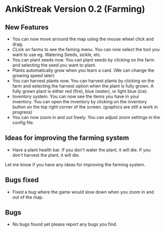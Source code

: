 # AnkiStreak Version 0.2 (Farming)
## New Features
- You can now move arround the map using the mouse wheel click and drag.
- CLick on farms to see the faming menu. You can now select the tool you want to use eg. Watering Seeds, sickle, etc.
- You can plant seeds now. You can plant seeds by clicking on the farm and selecting the seed you want to plant.
- Plants automatically grow when you learn a card. (We can change the growing speed later)
- You can harvest plants now. You can harvest plants by clicking on the farm and selecting the harvest option when the plant is fully grown. A fully grown plant is either red (fire), blue (water), or light blue (ice).
- Inventory system. You can now see the items you have in your inventory. You can open the inventory by clicking on the inventory button on the top right corner of the screen. (graphics are still a work in progress)
- You can now zoom in and out freely. You can adjust zoom settings in the config file.


## Ideas for improving the farming system
- Have a plant health bar. If you don't water the plant, it will die. If you don't harvest the plant, it will die.

Let me know if you have any ideas for improving the farming system.

## Bugs fixed
- Fixed a bug where the game would slow down when you zoom in and out of the map.

## Bugs
- No bugs found yet please report any bugs you find.